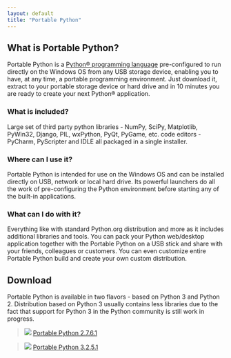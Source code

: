 ```yaml
---
layout: default
title: "Portable Python"
---
```

## What is Portable Python?
Portable Python is a [Python® programming language](http://Python.org/ "Python® programming language") pre-configured to run directly on the Windows OS from any USB storage device, enabling you to have, at any time, a portable programming environment. Just download it, extract to your portable storage device or hard drive and in 10 minutes you are ready to create your next Python® application.

### What is included?
Large set of third party python libraries - NumPy, SciPy, Matplotlib, PyWin32, Django, PIL, wxPython, PyQt, PyGame, etc.  code editors - PyCharm, PyScripter and IDLE all packaged in a single installer.

### Where can I use it?
Portable Python is intended for use on the Windows OS and can be installed directly on USB, network or local hard drive. Its powerful launchers do all the work of pre-configuring the Python environment before starting any of the built-in applications.

### What can I do with it?
Everything like with standard Python.org distribution and more as it includes additional libraries and tools. You can pack your Python web/desktop application together with the Portable Python on a USB stick and share with your friends, colleagues or customers. You can even customize entire Portable Python build and create your own custom distribution.

## Download
Portable Python is available in two flavors - based on Python 3 and Python 2. Distribution based on Python 3 usually contains less libraries due to the fact that support for Python 3 in the Python community is still work in progress.

> ![][dllogo] [Portable Python 2.7.6.1]({{site.url}}/wiki/PortablePython2.7.6.1/ "Download Portable Python 2.7.6.1") 

> ![][dllogo] [Portable Python 3.2.5.1]({{site.url}}/wiki/PortablePython3.2.5.1/ "Download Portable Python 3.2.5.1")

[dllogo]: {{site.url}}/images/download.png


